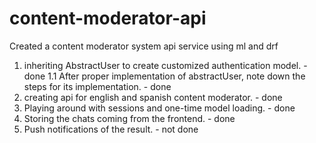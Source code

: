 # content-moderator-api
Created a content moderator system api service using ml and drf

1. inheriting AbstractUser to create customized authentication model. - done
1.1 After proper implementation of abstractUser, note down the steps for its implementation. - done
2. creating api for english and spanish content moderator. - done
3. Playing around with sessions and one-time model loading. - done
4. Storing the chats coming from the frontend. - done
5. Push notifications of the result. - not done

